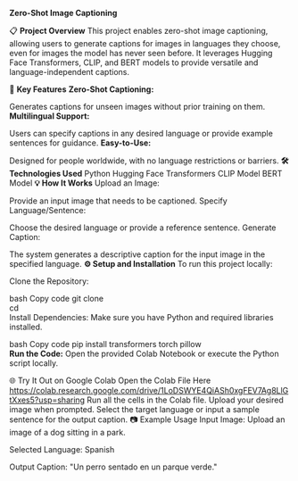 

**Zero-Shot Image Captioning**


📋 **Project Overview**
This project enables zero-shot image captioning, allowing users to generate captions for images in languages they choose, even for images the model has never seen before. It leverages Hugging Face Transformers, CLIP, and BERT models to provide versatile and language-independent captions.

🚀 **Key Features**
**Zero-Shot Captioning:**

Generates captions for unseen images without prior training on them.
**Multilingual Support:**

Users can specify captions in any desired language or provide example sentences for guidance.
**Easy-to-Use:**

Designed for people worldwide, with no language restrictions or barriers.
**🛠️ Technologies Used**
Python
Hugging Face Transformers
CLIP Model
BERT Model
**💡 How It Works**
Upload an Image:

Provide an input image that needs to be captioned.
Specify Language/Sentence:

Choose the desired language or provide a reference sentence.
Generate Caption:

The system generates a descriptive caption for the input image in the specified language.
**⚙️ Setup and Installation**
To run this project locally:

Clone the Repository:

bash
Copy code
git clone <repository-link>  
cd <repository-folder>  
Install Dependencies:
Make sure you have Python and required libraries installed.

bash
Copy code
pip install transformers torch pillow  
**Run the Code:**
Open the provided Colab Notebook or execute the Python script locally.

🌐 Try It Out on Google Colab
Open the Colab File Here
https://colab.research.google.com/drive/1LoDSWYE4QiASh0xgFEV7Ag8LlGtXxes5?usp=sharing
Run all the cells in the Colab file.
Upload your desired image when prompted.
Select the target language or input a sample sentence for the output caption.
📷 Example Usage
Input Image:
Upload an image of a dog sitting in a park.

Selected Language:
Spanish

Output Caption:
"Un perro sentado en un parque verde."


